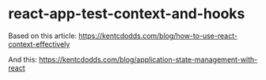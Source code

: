 # react-app-test-context-and-hooks

Based on this article: https://kentcdodds.com/blog/how-to-use-react-context-effectively

And this: https://kentcdodds.com/blog/application-state-management-with-react
